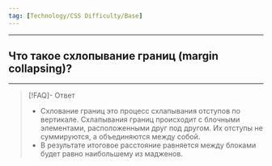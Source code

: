 ```yaml
---
tag: [Technology/CSS Difficulty/Base]
---
```

----
## Что такое схлопывание границ (margin collapsing)?
----
> [!FAQ]- Ответ
> - Схлование границ это процесс схлапывания отступов по вертикале. Схлапывания границ происходит с блочными элементами, расположенными друг под другом. Их отступы не суммируются, а объединяются между собой. 
> - В результате итоговое расстояние равняется между блоками будет равно наибольшему из мадженов. 


